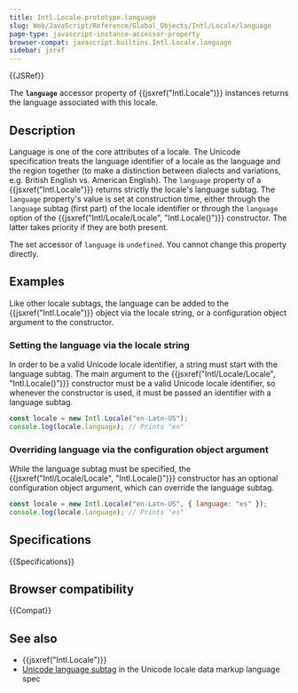 ```yaml
---
title: Intl.Locale.prototype.language
slug: Web/JavaScript/Reference/Global_Objects/Intl/Locale/language
page-type: javascript-instance-accessor-property
browser-compat: javascript.builtins.Intl.Locale.language
sidebar: jsref
---
```


{{JSRef}}

The **`language`** accessor property of {{jsxref("Intl.Locale")}} instances returns the language associated with this locale.

## Description

Language is one of the core attributes of a locale. The Unicode specification treats the language identifier of a locale as the language and the region together (to make a distinction between dialects and variations, e.g. British English vs. American English). The `language` property of a {{jsxref("Intl.Locale")}} returns strictly the locale's language subtag. The `language` property's value is set at construction time, either through the `language` subtag (first part) of the locale identifier or through the `language` option of the {{jsxref("Intl/Locale/Locale", "Intl.Locale()")}} constructor. The latter takes priority if they are both present.

The set accessor of `language` is `undefined`. You cannot change this property directly.

## Examples

Like other locale subtags, the language can be added to the {{jsxref("Intl.Locale")}} object via the locale string, or a configuration object argument to the constructor.

### Setting the language via the locale string

In order to be a valid Unicode locale identifier, a string must start with the language subtag. The main argument to the {{jsxref("Intl/Locale/Locale", "Intl.Locale()")}} constructor must be a valid Unicode locale identifier, so whenever the constructor is used, it must be passed an identifier with a language subtag.

```js
const locale = new Intl.Locale("en-Latn-US");
console.log(locale.language); // Prints "en"
```

### Overriding language via the configuration object argument

While the language subtag must be specified, the {{jsxref("Intl/Locale/Locale", "Intl.Locale()")}} constructor has an optional configuration object argument, which can override the language subtag.

```js
const locale = new Intl.Locale("en-Latn-US", { language: "es" });
console.log(locale.language); // Prints "es"
```

## Specifications

{{Specifications}}

## Browser compatibility

{{Compat}}

## See also

- {{jsxref("Intl.Locale")}}
- [Unicode language subtag](https://www.unicode.org/reports/tr35/#unicode_language_subtag_validity) in the Unicode locale data markup language spec
